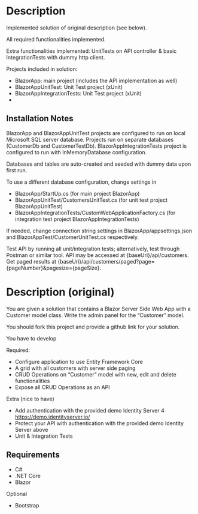 # Description

Implemented solution of original description (see below).

All required functionalities implemented.

Extra functionalities implemented: UnitTests on API controller & basic IntegrationTests with dummy http client.

Projects included in solution:
- BlazorApp: main project (includes the API implementation as well)
- BlazorAppUnitTest: Unit Test project (xUnit)
- BlazorAppIntegrationTests: Unit Test project (xUnit)
- 
## Installation Notes
BlazorApp and BlazorAppUnitTest projects are configured to run on local Microsoft SQL server database. Projects run on separate databases (CustomerDb and CustomerTestDb).
BlazorAppIntegrationTests project is configured to run with InMemoryDatabase configuration.

Databases and tables are auto-created and seeded with dummy data upon first run.

To use a different database configuration, change settings in
- BlazorApp/StartUp.cs (for main project BlazorApp)
- BlazorAppUnitTest/CustomersUnitTest.cs (for unit test project BlazorAppUnitTest)
- BlazorAppIntegrationTests/CustomWebApplicationFactory.cs (for integration test project BlazorAppIntegrationTests)

If needed, change connection string settings in BlazorApp/appsettings.json and BlazorAppTest/CustomerUnitTest.cs respectively.

Test API by running all unit/integration tests; alternatively, test through Postman or similar tool. API may be accessed at {baseUri}/api/customers. Get paged results at {baseUri}/api/customers/paged?page={pageNumber}&pagesize={pageSize}.


# Description (original)

You are given a solution that contains a Blazor Server Side Web App with a Customer model class. Write the admin panel for the “Customer” model. 

You should fork this project and provide a github link for your solution.

You have to develop 

Required: 
- Configure application to use Entity Framework Core
- A grid with all customers with server side paging
- CRUD Operations on “Customer” model with new, edit and delete functionalities
- Expose all CRUD Operations as an API 

Extra (nice to have) 
- Add authentication with the provided demo Identity Server 4 https://demo.identityserver.io/
- Protect your API with authentication with the provided demo Identity Server above
- Unit & Integration Tests

## Requirements 

- C#
- .NET Core 
- Blazor

Optional
- Bootstrap 
